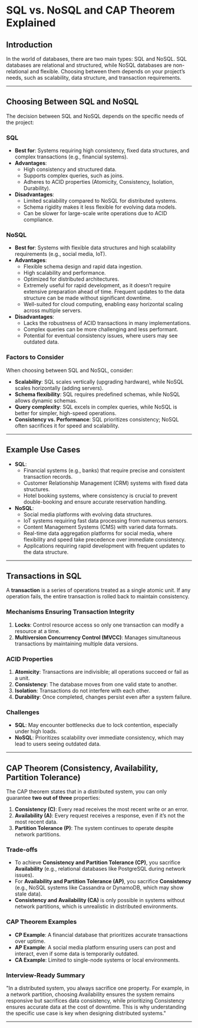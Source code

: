 # SQL vs. NoSQL and CAP Theorem Explained

## Introduction
In the world of databases, there are two main types: SQL and NoSQL. SQL databases are relational and structured, while NoSQL databases are non-relational and flexible. Choosing between them depends on your project’s needs, such as scalability, data structure, and transaction requirements.

---

## Choosing Between SQL and NoSQL
The decision between SQL and NoSQL depends on the specific needs of the project:

### **SQL**
- **Best for**: Systems requiring high consistency, fixed data structures, and complex transactions (e.g., financial systems).
- **Advantages**:
  - High consistency and structured data.
  - Supports complex queries, such as joins.
  - Adheres to ACID properties (Atomicity, Consistency, Isolation, Durability).
- **Disadvantages**:
  - Limited scalability compared to NoSQL for distributed systems.
  - Schema rigidity makes it less flexible for evolving data models.
  - Can be slower for large-scale write operations due to ACID compliance.

### **NoSQL**
- **Best for**: Systems with flexible data structures and high scalability requirements (e.g., social media, IoT).
- **Advantages**:
  - Flexible schema design and rapid data ingestion.
  - High scalability and performance.
  - Optimized for distributed architectures.
  - Extremely useful for rapid development, as it doesn’t require extensive preparation ahead of time. Frequent updates to the data structure can be made without significant downtime.
  - Well-suited for cloud computing, enabling easy horizontal scaling across multiple servers.
- **Disadvantages**:
  - Lacks the robustness of ACID transactions in many implementations.
  - Complex queries can be more challenging and less performant.
  - Potential for eventual consistency issues, where users may see outdated data.

### **Factors to Consider**
When choosing between SQL and NoSQL, consider:
- **Scalability**: SQL scales vertically (upgrading hardware), while NoSQL scales horizontally (adding servers).
- **Schema flexibility**: SQL requires predefined schemas, while NoSQL allows dynamic schemas.
- **Query complexity**: SQL excels in complex queries, while NoSQL is better for simpler, high-speed operations.
- **Consistency vs. Performance**: SQL prioritizes consistency; NoSQL often sacrifices it for speed and scalability.

---

## Example Use Cases
- **SQL**:
  - Financial systems (e.g., banks) that require precise and consistent transaction records.
  - Customer Relationship Management (CRM) systems with fixed data structures.
  - Hotel booking systems, where consistency is crucial to prevent double-booking and ensure accurate reservation handling.
- **NoSQL**:
  - Social media platforms with evolving data structures.
  - IoT systems requiring fast data processing from numerous sensors.
  - Content Management Systems (CMS) with varied data formats.
  - Real-time data aggregation platforms for social media, where flexibility and speed take precedence over immediate consistency.
  - Applications requiring rapid development with frequent updates to the data structure.

---

## Transactions in SQL

A **transaction** is a series of operations treated as a single atomic unit. If any operation fails, the entire transaction is rolled back to maintain consistency.

### **Mechanisms Ensuring Transaction Integrity**
1. **Locks**: Control resource access so only one transaction can modify a resource at a time.
2. **Multiversion Concurrency Control (MVCC)**: Manages simultaneous transactions by maintaining multiple data versions.

### **ACID Properties**
1. **Atomicity**: Transactions are indivisible; all operations succeed or fail as a unit.
2. **Consistency**: The database moves from one valid state to another.
3. **Isolation**: Transactions do not interfere with each other.
4. **Durability**: Once completed, changes persist even after a system failure.

### **Challenges**
- **SQL**: May encounter bottlenecks due to lock contention, especially under high loads.
- **NoSQL**: Prioritizes scalability over immediate consistency, which may lead to users seeing outdated data.

---

## CAP Theorem (Consistency, Availability, Partition Tolerance)

The CAP theorem states that in a distributed system, you can only guarantee **two out of three** properties:

1. **Consistency (C)**: Every read receives the most recent write or an error.
2. **Availability (A)**: Every request receives a response, even if it’s not the most recent data.
3. **Partition Tolerance (P)**: The system continues to operate despite network partitions.

### **Trade-offs**
- To achieve **Consistency and Partition Tolerance (CP)**, you sacrifice **Availability** (e.g., relational databases like PostgreSQL during network issues).
- For **Availability and Partition Tolerance (AP)**, you sacrifice **Consistency** (e.g., NoSQL systems like Cassandra or DynamoDB, which may show stale data).
- **Consistency and Availability (CA)** is only possible in systems without network partitions, which is unrealistic in distributed environments.

### **CAP Theorem Examples**
- **CP Example**: A financial database that prioritizes accurate transactions over uptime.
- **AP Example**: A social media platform ensuring users can post and interact, even if some data is temporarily outdated.
- **CA Example**: Limited to single-node systems or local environments.

### **Interview-Ready Summary**
"In a distributed system, you always sacrifice one property. For example, in a network partition, choosing Availability ensures the system remains responsive but sacrifices data consistency, while prioritizing Consistency ensures accurate data at the cost of downtime. This is why understanding the specific use case is key when designing distributed systems."

---

